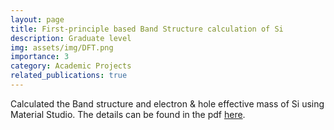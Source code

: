 ```yaml
---
layout: page
title: First-principle based Band Structure calculation of Si
description: Graduate level
img: assets/img/DFT.png
importance: 3
category: Academic Projects
related_publications: true
---
```


Calculated the Band structure and electron & hole effective mass of Si using Material Studio. The details can be found in the pdf [here][LINK].



[LINK]:https://drive.google.com/file/d/11Y6CWtlEY_GIPI9BbReH7GOiB0kDwinc/view?usp=sharing